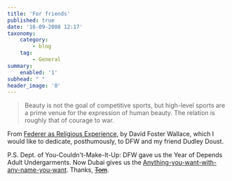 ```yaml
---
title: 'For friends'
published: true
date: '16-09-2008 12:17'
taxonomy:
    category:
        - blog
    tag:
        - General
summary:
    enabled: '1'
subhead: " "
header_image: '0'
---
```


> Beauty is not the goal of competitive sports, but high-level sports are a prime venue for the expression of human beauty. The relation is roughly that of courage to war.

From [Federer as Religious Experience](https://www.nytimes.com/2006/08/20/sports/playmagazine/20federer.html?ei=5090&en=716968175e36505e&ex=1313726400&partner=rssuserland&emc=rss&pagewanted=all), by David Foster Wallace, which I would like to dedicate, posthumously, to DFW and my friend Dudley Doust.

P.S. Dept. of You-Couldn't-Make-It-Up: DFW gave us the Year of Depends Adult Undergarments. Now Dubai gives us the [Anything-you-want-with-any-name-you-want](https://www.wsj.com/articles/SB121814812246222217). Thanks, ~~[Tom](http://www.thomaspmbarnett.com/weblog/2008/09/how_much_for_the_bridge.html)~~.
